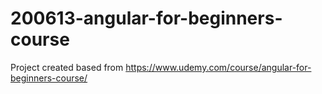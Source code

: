 # 200613-angular-for-beginners-course
Project created based from https://www.udemy.com/course/angular-for-beginners-course/
